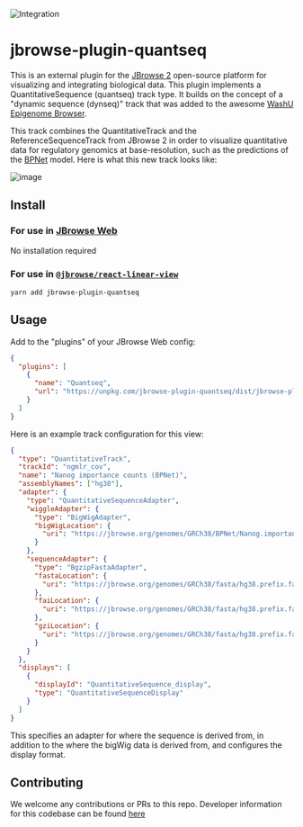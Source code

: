 ![Integration](https://github.com/elliothershberg/jbrowse-plugin-quantseq/workflows/Integration/badge.svg?branch=main)

# jbrowse-plugin-quantseq

This is an external plugin for the [JBrowse 2](https://jbrowse.org/jb2/)
open-source platform for visualizing and integrating biological data.
This plugin implements a QuantitativeSequence (quantseq) track type. It builds on the concept of a "dynamic sequence (dynseq)" track that was added to the
awesome [WashU Epigenome Browser](http://epigenomegateway.wustl.edu/).

This track combines the QuantitativeTrack and the ReferenceSequenceTrack from
JBrowse 2 in order to visualize quantitative data for regulatory genomics at
base-resolution, such as the predictions of the [BPNet](https://github.com/kundajelab/bpnet) model. Here is what this new track looks like:

![image](https://user-images.githubusercontent.com/19295181/113226964-4a7cf000-9246-11eb-86f2-b7fb9645c8d8.png)

## Install

### For use in [JBrowse Web](https://jbrowse.org/jb2/docs/quickstart_web)

No installation required

### For use in [`@jbrowse/react-linear-view`](https://www.npmjs.com/package/@jbrowse/react-linear-genome-view)

```
yarn add jbrowse-plugin-quantseq
```

## Usage

Add to the "plugins" of your JBrowse Web config:

```json
{
  "plugins": [
    {
      "name": "Quantseq",
      "url": "https://unpkg.com/jbrowse-plugin-quantseq/dist/jbrowse-plugin-seq.umd.production.min.js"
    }
  ]
}
```

Here is an example track configuration for this view:

```json
{
  "type": "QuantitativeTrack",
  "trackId": "ngmlr_cov",
  "name": "Nanog importance counts (BPNet)",
  "assemblyNames": ["hg38"],
  "adapter": {
    "type": "QuantitativeSequenceAdapter",
    "wiggleAdapter": {
      "type": "BigWigAdapter",
      "bigWigLocation": {
        "uri": "https://jbrowse.org/genomes/GRCh38/BPNet/Nanog.importance.counts.bw"
      }
    },
    "sequenceAdapter": {
      "type": "BgzipFastaAdapter",
      "fastaLocation": {
        "uri": "https://jbrowse.org/genomes/GRCh38/fasta/hg38.prefix.fa.gz"
      },
      "faiLocation": {
        "uri": "https://jbrowse.org/genomes/GRCh38/fasta/hg38.prefix.fa.gz.fai"
      },
      "gziLocation": {
        "uri": "https://jbrowse.org/genomes/GRCh38/fasta/hg38.prefix.fa.gz.gzi"
      }
    }
  },
  "displays": [
    {
      "displayId": "QuantitativeSequence_display",
      "type": "QuantitativeSequenceDisplay"
    }
  ]
}
```

This specifies an adapter for where the sequence is derived from, in addition to the where the bigWig data is derived from, and configures the display format.

## Contributing

We welcome any contributions or PRs to this repo. Developer information for this
codebase can be found [here](https://github.com/elliothershberg/jbrowse-plugin-quantseq/blob/main/CONTRIBUTING.md)
